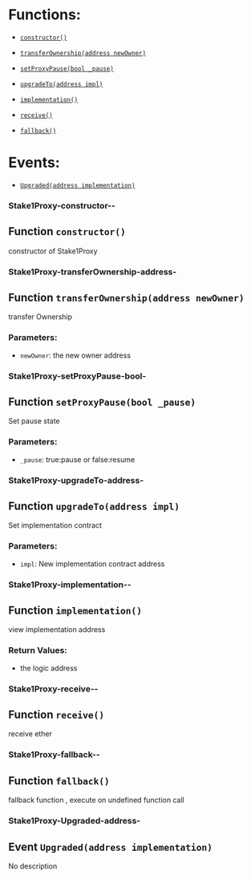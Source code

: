 # Functions:

- [`constructor()`](#Stake1Proxy-constructor--)

- [`transferOwnership(address newOwner)`](#Stake1Proxy-transferOwnership-address-)

- [`setProxyPause(bool _pause)`](#Stake1Proxy-setProxyPause-bool-)

- [`upgradeTo(address impl)`](#Stake1Proxy-upgradeTo-address-)

- [`implementation()`](#Stake1Proxy-implementation--)

- [`receive()`](#Stake1Proxy-receive--)

- [`fallback()`](#Stake1Proxy-fallback--)

# Events:

- [`Upgraded(address implementation)`](#Stake1Proxy-Upgraded-address-)

### Stake1Proxy-constructor--

## Function `constructor()`

constructor of Stake1Proxy

### Stake1Proxy-transferOwnership-address-

## Function `transferOwnership(address newOwner)`

transfer Ownership

### Parameters:

- `newOwner`: the new owner address

### Stake1Proxy-setProxyPause-bool-

## Function `setProxyPause(bool _pause)`

Set pause state

### Parameters:

- `_pause`: true:pause or false:resume

### Stake1Proxy-upgradeTo-address-

## Function `upgradeTo(address impl)`

Set implementation contract

### Parameters:

- `impl`: New implementation contract address

### Stake1Proxy-implementation--

## Function `implementation()`

view implementation address

### Return Values:

- the logic address

### Stake1Proxy-receive--

## Function `receive()`

receive ether

### Stake1Proxy-fallback--

## Function `fallback()`

fallback function , execute on undefined function call

### Stake1Proxy-Upgraded-address-

## Event `Upgraded(address implementation)`

No description
